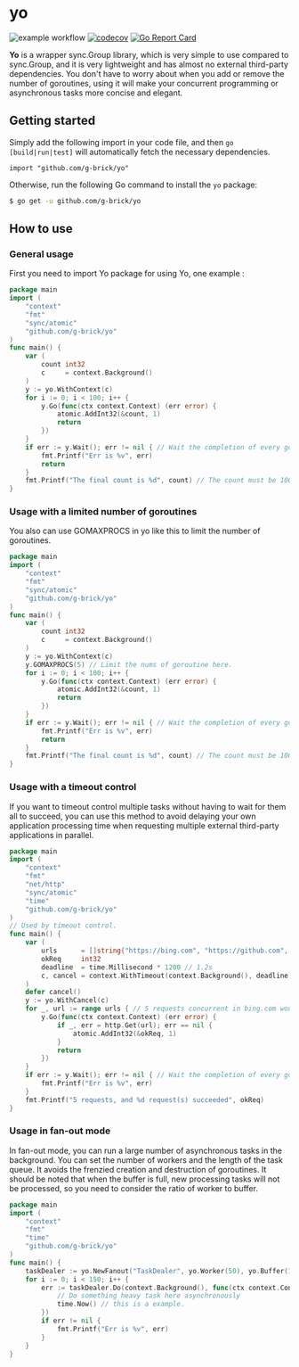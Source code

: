 # yo 
![example workflow](https://github.com/g-brick/yo/actions/workflows/CI.yml/badge.svg)
[![codecov](https://codecov.io/gh/g-brick/yo/graph/badge.svg?token=8AGHULWWDJ)](https://codecov.io/gh/g-brick/yo)
[![Go Report Card](https://goreportcard.com/badge/github.com/g-brick/yo)](https://goreportcard.com/report/github.com/g-brick/yo)

**Yo** is a wrapper sync.Group library, which is very simple to use compared to sync.Group, 
and it is very lightweight and has almost no external third-party dependencies. 
You don't have to worry about when you add or remove the number of goroutines, 
using it will make your concurrent programming or asynchronous tasks more concise and elegant.
## Getting started
Simply add the following import in your code file, 
and then `go [build|run|test]` will automatically fetch the necessary dependencies.
```
import "github.com/g-brick/yo"
```
Otherwise, run the following Go command to install the `yo` package:

```sh
$ go get -u github.com/g-brick/yo
```
## How to use
### General usage
First you need to import Yo package for using Yo, one example :
```go
package main
import (
	"context"
	"fmt"
	"sync/atomic"
	"github.com/g-brick/yo"
)
func main() {
	var (
		count int32
		c     = context.Background()
	)
	y := yo.WithContext(c)
	for i := 0; i < 100; i++ {
		y.Go(func(ctx context.Context) (err error) {
			atomic.AddInt32(&count, 1)
			return
		})
	}
	if err := y.Wait(); err != nil { // Wait the completion of every goroutine.
		fmt.Printf("Err is %v", err)
		return
	}
	fmt.Printf("The final count is %d", count) // The count must be 100.
}
```
### Usage with a limited number of goroutines
You also can use GOMAXPROCS in yo like this to limit the number of goroutines.
```go
package main
import (
	"context"
	"fmt"
	"sync/atomic"
	"github.com/g-brick/yo"
)
func main() {
	var (
		count int32
		c     = context.Background()
	)
	y := yo.WithContext(c)
	y.GOMAXPROCS(5) // Limit the nums of goroutine here.
	for i := 0; i < 100; i++ {
		y.Go(func(ctx context.Context) (err error) {
			atomic.AddInt32(&count, 1)
			return
		})
	}
	if err := y.Wait(); err != nil { // Wait the completion of every goroutine.
		fmt.Printf("Err is %v", err)
		return
	}
	fmt.Printf("The final count is %d", count) // The count must be 100.
}
```
### Usage with a timeout control
If you want to timeout control multiple tasks without having to wait for them all to succeed, 
you can use this method to avoid delaying your own application processing time 
when requesting multiple external third-party applications in parallel.

```go
package main
import (
	"context"
	"fmt"
	"net/http"
	"sync/atomic"
	"time"
	"github.com/g-brick/yo"
)
// Used by timeout control.
func main() {
	var (
		urls      = []string{"https://bing.com", "https://github.com", "https://google.com", "https://baidu.com", "https://stackoverflow.com"}
		okReq     int32
		deadline  = time.Millisecond * 1200 // 1.2s
		c, cancel = context.WithTimeout(context.Background(), deadline)
	)
	defer cancel()
	y := yo.WithCancel(c)
	for _, url := range urls { // 5 requests concurrent in bing.com would be canceled if some requests were timeout.
		y.Go(func(ctx context.Context) (err error) {
			if _, err = http.Get(url); err == nil {
				atomic.AddInt32(&okReq, 1)
			}
			return
		})
	}
	if err := y.Wait(); err != nil { // Wait the completion of every goroutine.
		fmt.Printf("Err is %v", err)
	}
	fmt.Printf("5 requests, and %d request(s) succeeded", okReq)
}
```
### Usage in fan-out mode
In fan-out mode, you can run a large number of asynchronous tasks in the background. 
You can set the number of workers and the length of the task queue. 
It avoids the frenzied creation and destruction of goroutines.
It should be noted that when the buffer is full, new processing tasks will not be processed, 
so you need to consider the ratio of worker to buffer.
```go
package main
import (
	"context"
	"fmt"
	"time"
	"github.com/g-brick/yo"
)
func main() {
	taskDealer := yo.NewFanout("TaskDealer", yo.Worker(50), yo.Buffer(1024)) // Set up a global dealer with 50 goroutines to handle a 1024-length queue in the background.
	for i := 0; i < 150; i++ {
		err := taskDealer.Do(context.Background(), func(ctx context.Context) {
			// Do something heavy task here asynchronously
			time.Now() // this is a example.
		})
		if err != nil {
			fmt.Printf("Err is %v", err)
		}
	}
}
```


